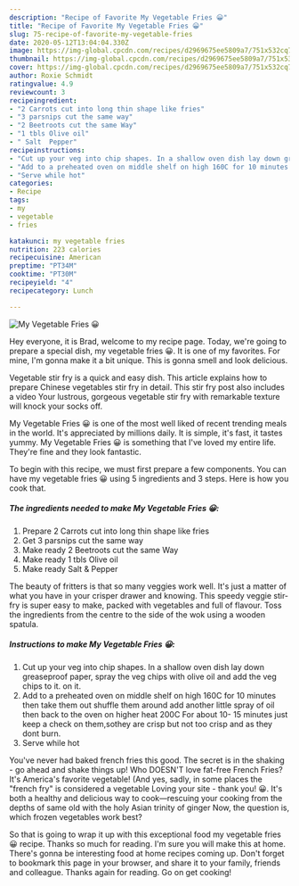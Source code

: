 ```yaml
---
description: "Recipe of Favorite My Vegetable Fries 😀"
title: "Recipe of Favorite My Vegetable Fries 😀"
slug: 75-recipe-of-favorite-my-vegetable-fries
date: 2020-05-12T13:04:04.330Z
image: https://img-global.cpcdn.com/recipes/d2969675ee5809a7/751x532cq70/my-vegetable-fries-😀-recipe-main-photo.jpg
thumbnail: https://img-global.cpcdn.com/recipes/d2969675ee5809a7/751x532cq70/my-vegetable-fries-😀-recipe-main-photo.jpg
cover: https://img-global.cpcdn.com/recipes/d2969675ee5809a7/751x532cq70/my-vegetable-fries-😀-recipe-main-photo.jpg
author: Roxie Schmidt
ratingvalue: 4.9
reviewcount: 3
recipeingredient:
- "2 Carrots cut into long thin shape like fries"
- "3 parsnips cut the same way"
- "2 Beetroots cut the same Way"
- "1 tbls Olive oil"
- " Salt  Pepper"
recipeinstructions:
- "Cut up your veg into chip shapes. In a shallow oven dish lay down greaseproof paper, spray the veg chips with olive oil and add the veg chips to it. on it."
- "Add to a preheated oven on middle shelf on high 160C for 10 minutes then take them out shuffle them around add another little spray of oil then back to the oven on higher heat 200C For about 10- 15 minutes just keep a check on them,sothey are crisp but not too crisp and as they dont burn."
- "Serve while hot"
categories:
- Recipe
tags:
- my
- vegetable
- fries

katakunci: my vegetable fries 
nutrition: 223 calories
recipecuisine: American
preptime: "PT34M"
cooktime: "PT30M"
recipeyield: "4"
recipecategory: Lunch

---
```



![My Vegetable Fries 😀](https://img-global.cpcdn.com/recipes/d2969675ee5809a7/751x532cq70/my-vegetable-fries-😀-recipe-main-photo.jpg)

Hey everyone, it is Brad, welcome to my recipe page. Today, we're going to prepare a special dish, my vegetable fries 😀. It is one of my favorites. For mine, I'm gonna make it a bit unique. This is gonna smell and look delicious.

Vegetable stir fry is a quick and easy dish. This article explains how to prepare Chinese vegetables stir fry in detail. This stir fry post also includes a video Your lustrous, gorgeous vegetable stir fry with remarkable texture will knock your socks off.

My Vegetable Fries 😀 is one of the most well liked of recent trending meals in the world. It's appreciated by millions daily. It is simple, it's fast, it tastes yummy. My Vegetable Fries 😀 is something that I've loved my entire life. They're fine and they look fantastic.


To begin with this recipe, we must first prepare a few components. You can have my vegetable fries 😀 using 5 ingredients and 3 steps. Here is how you cook that.

<!--inarticleads1-->

##### The ingredients needed to make My Vegetable Fries 😀:

1. Prepare 2 Carrots cut into long thin shape like fries
1. Get 3 parsnips cut the same way
1. Make ready 2 Beetroots cut the same Way
1. Make ready 1 tbls Olive oil
1. Make ready  Salt &amp; Pepper


The beauty of fritters is that so many veggies work well. It&#39;s just a matter of what you have in your crisper drawer and knowing. This speedy veggie stir-fry is super easy to make, packed with vegetables and full of flavour. Toss the ingredients from the centre to the side of the wok using a wooden spatula. 

<!--inarticleads2-->

##### Instructions to make My Vegetable Fries 😀:

1. Cut up your veg into chip shapes. In a shallow oven dish lay down greaseproof paper, spray the veg chips with olive oil and add the veg chips to it. on it.
1. Add to a preheated oven on middle shelf on high 160C for 10 minutes then take them out shuffle them around add another little spray of oil then back to the oven on higher heat 200C For about 10- 15 minutes just keep a check on them,sothey are crisp but not too crisp and as they dont burn.
1. Serve while hot


You&#39;ve never had baked french fries this good. The secret is in the shaking - go ahead and shake things up! Who DOESN&#39;T love fat-free French Fries? It&#39;s America&#39;s favorite vegetable! (And yes, sadly, in some places the &#34;french fry&#34; is considered a vegetable Loving your site - thank you! 😀. It&#39;s both a healthy and delicious way to cook—rescuing your cooking from the depths of same old with the holy Asian trinity of ginger Now, the question is, which frozen vegetables work best? 

So that is going to wrap it up with this exceptional food my vegetable fries 😀 recipe. Thanks so much for reading. I'm sure you will make this at home. There's gonna be interesting food at home recipes coming up. Don't forget to bookmark this page in your browser, and share it to your family, friends and colleague. Thanks again for reading. Go on get cooking!
